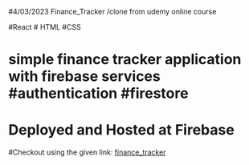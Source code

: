 #4/03/2023 Finance_Tracker /clone from udemy online course

#React # HTML #CSS

# simple finance tracker application with firebase services #authentication #firestore

# Deployed and Hosted at Firebase

#Checkout using the given link: <a href="https://mymoney-f8cf0.web.app">finance_tracker</a>


